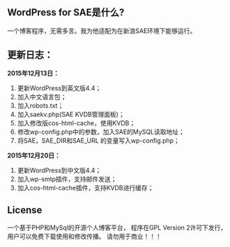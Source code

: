  ## WordPress for SAE是什么?
一个博客程序，无需多言。我为他适配为在新浪SAE环境下能够运行。

## 更新日志：
**2015年12月13日：**
1. 更新WordPress到英文版4.4；
2. 加入中文语言包；
3. 加入robots.txt；
4. 加入saekv.php(SAE KVDB管理面板)；
5. 加入修改版cos-html-cache，使用KVDB；
6. 修改wp-config.php中的参数，加入SAE的MySQL读取地址；
7. 将SAE，SAE_DIR和SAE_URL 的变量写入wp-config.php；

**2015年12月20日：**
1. 更新WordPress到中文版4.4；
2. 加入wp-smtp插件，支持邮件发送；
3. 加入cos-html-cache插件，支持KVDB进行缓存；

## License
一个基于PHP和MySql的开源个人博客平台， 程序在GPL Version 2许可下发行，用户可以免费下载使用和修改传播。
请勿用于商业！！！
